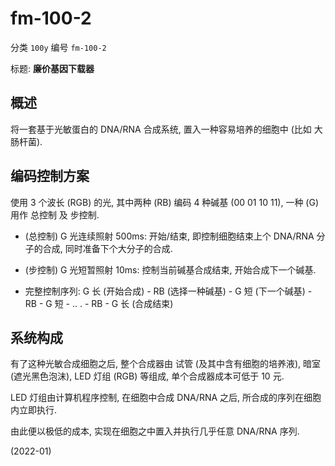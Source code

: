 # fm-100-2

分类 `100y`
编号 `fm-100-2`

标题:
**廉价基因下载器**


## 概述

将一套基于光敏蛋白的 DNA/RNA 合成系统, 置入一种容易培养的细胞中 (比如 大肠杆菌).


## 编码控制方案

使用 3 个波长 (RGB) 的光, 其中两种 (RB) 编码 4 种碱基 (00 01 10 11), 一种 (G) 用作 总控制 及 步控制.

+ (总控制) G 光连续照射 500ms:  开始/结束, 即控制细胞结束上个 DNA/RNA 分子的合成, 同时准备下个大分子的合成.

+ (步控制) G 光短暂照射 10ms: 控制当前碱基合成结束, 开始合成下一个碱基.

+ 完整控制序列: G 长 (开始合成) - RB (选择一种碱基) - G 短 (下一个碱基) - RB - G 短 - .. . - RB - G 长 (合成结束)  


## 系统构成

有了这种光敏合成细胞之后, 整个合成器由 试管 (及其中含有细胞的培养液), 暗室 (遮光黑色泡沫), LED 灯组 (RGB) 等组成, 单个合成器成本可低于 10 元.

LED 灯组由计算机程序控制, 在细胞中合成 DNA/RNA 之后, 所合成的序列在细胞内立即执行.

由此便以极低的成本, 实现在细胞之中置入并执行几乎任意 DNA/RNA 序列.  


(2022-01)
